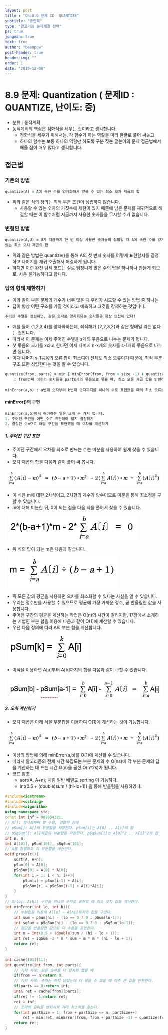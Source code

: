 ```yaml
---
layout: post
title : "Ch.8.9 문제 ID  QUANTIZE"
subtitle: "종만북"
type: "알고리즘 문제해결 전략"
ps: true
jongman: true
text: true
author: "beenpow"
post-header: true
header-img: ""
order: 1
date: "2019-12-08"
---
```


# 8.9 문제: Quantization ( 문제ID : QUANTIZE, 난이도: 중)
[algo]: <https://algospot.com/judge/problem/read/QUANTIZE>
- 분류 : 동적계획
- 동적계획의 핵심은 점화식을 세우는 것이라고 생각합니다.
    - 점화식을 세우기 위해서는, 각 함수가 하는 역할을 미리 한글로 풀어 써놓고 
    - 하나의 함수는 보통 하나의 역할만 하도록 구분 짓는 글쓴이의 문제 접근법에서 배울 점이 매우
      많다고 생각합니다.

## 접근법
### 기존의 방법
```ruby
quantize(A) = A에 속한 수를 양자화해서 얻을 수 있는 최소 오차 제곱의 합
```
- 위와 같은 식의 정의는 최적 부분 조건이 성립하지 않습니다.
    - 사용할 수 있는 숫자의 가짓수에 제한이 있기 때문에 남은 문제를 재귀적으로 해결할 때는 이
      함수처럼 지금까지 사용한 숫자들을 무시할 수가 없습니다.

### 변형된 방법
```ruby
quantize(A,U) = U가 지금까지 한 번 이상 사용한 숫자들의 집합일 때 A에 속한 수를 양자화해서 얻을 수
있는 최소 오차 제곱의 합
```
- 위와 같은 방법은 quantize()를 통해 A의 첫 번째 숫자를 어떻게 표현할지를 결정하고 나머지를 재귀
  호출해서 해결하게 됩니다.
- 하지만 이런 완전 탐색 코드는 실로 엄청나게 많은 수의 답을 하나하나 만들게 되므로, 사용
  불가능하다고 합니다.

### 답의 형태 제한하기
- 이와 같이 부분 문제의 개수가 너무 많을 때 우리가 시도할 수 있는 방법 중 하나는
- 답이 항상 어떤 구조를 가질 것이라고 예측하고 그것을 강제하는 것입니다.
```ruby
주어진 수열을 정렬하면, 같은 숫자로 양자화되는 숫자들은 항상 인접해 있다!
```
- 예를 들어 {1,2,3,4}를 양자화하는데, 최적해가 {2,2,3,2}와 같은 형태일 리는 없다는 것입니다.
- 따라서 이 문제는 이제 주어진 수열을 s개의 묶음으로 나누는 문제가 됩니다.
- 첫 묶음의 크기를 x라고 한다면 이제 나머지 n-x개의 숫자를 s-1개의 묶음으로 나누면 됩니다.
- 이때 나머지 s-1묶음의 오류 합이 최소여야 전체도 최소 오류이기 때문에, 최적 부분 구조 또한
  성립한다는 것을 알 수 있습니다.

```ruby
quantize(from, parts) = min [ minError(from, from + size -1) + quantize(from + size, parts -1) ]
    : from번째 이후의 숫자들을 parts개의 묶음으로 묶을 때, 최소 오류 제곱 합을 반환하는 함수

minError(a,b) : a번째 숫자부터 b번째 숫자까지를 하나의 수로 표현했을 때의 최소 오류를 반환하는 함수
```

#### minError()의 구현

```ruby
minError(a,b)에서 해야하는 일은 크게 두 가지 입니다.
1. 주어진 구간을 어떤 수로 표현해야 할지 결정하기
2. 결정한 수m으로 해당 구간을 표현했을 때 오차를 계산하기
```

##### 1. 주어진 구간 표현
- 주어진 구간에서 오차를 최소로 만드는 수는 미분을 사용하여 쉽게 찾을 수 있습니다.
- 오차 제곱의 합을 다음과 같이 풀어 써 봅시다.

![img1](/img/2019-12-08-Jongman-ch8-9-1.png)

- 이 식은 m에 대한 2차식이고, 2차항의 계수가 양수이므로 미분을 통해 최소점을 구할 수 있습니다.
- m에 대해 미분한 뒤, 0이 되는 점을 다음 식을 풀어서 찾을 수 있습니다.

![img2](/img/2019-12-08-Jongman-ch8-9-2.png)

- 위 식의 답이 되는 m은 다음과 같습니다.

![img3](/img/2019-12-08-Jongman-ch8-9-3.png)

- 즉 모든 값의 평균을 사용하면 오차를 최소화할 수 있다는 사실을 알 수 있습니다.
- 우리는 정수만을 사용할 수 있으므로 평균에 가장 가까운 정수, 곧 반올림한 값을 사용합니다.
- 주어진 구간의 평균을 계산하는 작업은 O(n)의 시간이 걸리지만, 17장에서 소개하는 기법인 부분 합을
  이용해 다음과 같이 O(1)에 계산할 수 있습니다.
- 우선 다음 정의에 따라 A의 부분 합을 계산합니다.

![img4](/img/2019-12-08-Jongman-ch8-9-4.png)

- 이식을 이용하면 A[a]부터 A[b]까지의 합을 다음과 같이 구할 수 있습니다.

![img5](/img/2019-12-08-Jongman-ch8-9-5.png)

##### 2. 오차 계산하기

- 오차 제곱은 아래 식을 부분합을 이용하여 O(1)에 계산하는 것이 가능합니다.

![img1](/img/2019-12-08-Jongman-ch8-9-1.png)

- 이상의 방법에 의해 minError(a,b)를 O(1)에 계산할 수 있습니다. 
- 따라서 알고리즘의 전체 시간 복잡도는 부분 문제의 수 O(ns)에 각 부분 문제의 답을 계산하는 데 드는
  시간 O(n)을 곱한 O(n^2s)가 됩니다.
- 코드 참조
    - sort(A, A+n); 처럼 일반 배열도 sorting 이 가능하다.
    - int(0.5 + (double)sum / (hi-lo+1)) 을 통해 반올림을 사용하였다.

```cpp
#include<iostream>
#include<cstring>
#include<algorithm>
using namespace std;
const int inf = 987654321;
// A[]: 양자화해야 할 수열, 정렬한 상태
// pSum[]: A[]의 부분합을 저장한다. pSum[i]는 A[0] .. A[i]의 합
// pSqSum[]: A[]제곱의 부분합을 저장한다. pSqSum[i]는 A[0]^2 .. A[i]^2의 합
int n, m;
int A[101], pSum[101], pSqSum[101];
// A를 정렬하고 각 부분합을 계산한다.
void precalc(){
    sort(A, A+n);
    pSum[0] = A[0];
    pSqSum[0] = A[0] * A[0];
    for(int i = 1; i < n; i++){
        pSum[i] = pSum[i-1] + A[i];
        pSqSum[i] = pSqSum[i-1] + A[i]*A[i];
    }
}
// A[lo]..A[hi] 구간을 하나의 숫자로 표현할 때 최소 오차 합을 계산한다.
int minError(int lo, int hi){
    // 부분합을 이용해 A[lo] ~ A[hi]까지의 합을 구한다.
    int sum = pSum[hi] - (lo == 0 ? 0 : pSum[lo-1]);
    int sqSum = pSqSum[hi] - (lo == 0 ? 0 : pSqSum[lo-1]);
    // 평균을 반올림한 값으로 이 수들을 표현한다.
    int m = int(0.5 + (double)sum / (hi - lo + 1));
    int ret = sqSum -2 * m * sum + m * m * (hi - lo + 1);
    return ret;
}

int cache[101][11];
int quantize(int from, int parts){
    // 기저 사례: 모든 숫자를 다 양자화 했을 때
    if(from == n)return 0;
    // 기저 사례: 숫자는 아직 남았는데 더 묶을 수 없을 때 아주 큰 값을 반환한다.
    if(parts == 0)return inf;
    int& ret = cache[from][parts];
    if(ret != -1)return ret;
    ret = inf;
    // 조각의 길이를 변화시켜 가며 최소치를 찾는다.
    for(int partSize = 1; from + partSize <= n; partSize++)
        ret = min(ret, minError(from, from + partSize -1) + quantize(from + partSize, parts - 1));
    return ret;
}
```
